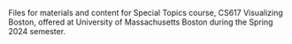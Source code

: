 Files for materials and content for Special Topics course, CS617 Visualizing Boston, offered at University of Massachusetts Boston during the Spring 2024 semester.
